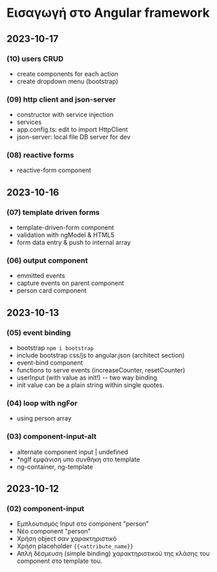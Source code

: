 # Εισαγωγή στο Angular framework

## 2023-10-17

### (10) users CRUD
- create components for each action
- create dropdown menu (bootstrap)

### (09) http client and json-server
- constructor with service injection
- services
- app.config.ts: edit to import HttpClient
- json-server: local file DB server for dev

### (08) reactive forms
- reactive-form component

## 2023-10-16

### (07) template driven forms
- template-driven-form component
- validation with ngModel & HTML5
- form data entry & push to internal array

### (06) output component
- emmitted events
- capture events on parent component
- person card component


## 2023-10-13

### (05) event binding
- bootstrap `npm i bootstrap`
- include bootstrap css/js to angular.json (architect section)
- event-bind component
- functions to serve events (increaseCounter, resetCounter)
- userInput (with value as init!) -- two way binding
- init value can be a plain string within single quotes.


### (04) loop with ngFor
- using person array

### (03) component-input-alt
- alternate component input | undefined
- *ngIf εμφάνιση υπο συνθήκη στο template
- ng-container, ng-template


## 2023-10-12

### (02) component-input
- Εμπλουτισμός Input στο component "person"
- Νέο component "person"
- Χρήση object σαν χαρακτηριστικό
- Χρήση placeholder `{{<attribute_name}}`
- Απλή δέσμευση (simple binding) χαρακτηριστικού της κλάσης του component στο template του.
